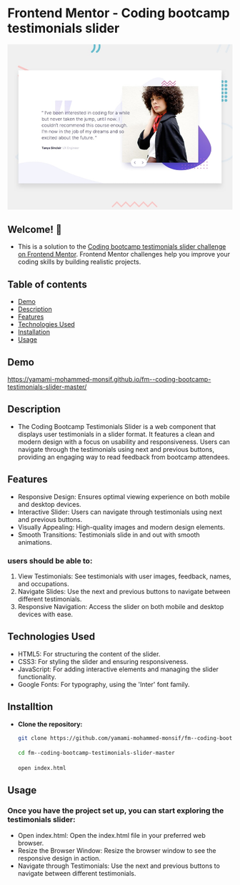 # Frontend Mentor - Coding bootcamp testimonials slider

![Design preview for the Coding bootcamp testimonials slider coding challenge](./design/desktop-preview.jpg)

## Welcome! 👋

- This is a solution to the [Coding bootcamp testimonials slider challenge on Frontend Mentor](https://www.frontendmentor.io/challenges/coding-bootcamp-testimonials-slider-4FNyLA8JL). Frontend Mentor challenges help you improve your coding skills by building realistic projects.


## Table of contents

- [Demo](#demo)
- [Description](#description)
- [Features](#features)
- [Technologies Used](#technologies-used)
- [Installation](#installation)
- [Usage](#usage)


## Demo

https://yamami-mohammed-monsif.github.io/fm--coding-bootcamp-testimonials-slider-master/

## Description

- The Coding Bootcamp Testimonials Slider is a web component that displays user testimonials in a slider format. It features a clean and modern design with a focus on usability and responsiveness. Users can navigate through the testimonials using next and previous buttons, providing an engaging way to read feedback from bootcamp attendees.

## Features

- Responsive Design: Ensures optimal viewing experience on both mobile and desktop devices.
- Interactive Slider: Users can navigate through testimonials using next and previous buttons.
- Visually Appealing: High-quality images and modern design elements.
- Smooth Transitions: Testimonials slide in and out with smooth animations.
### users should be able to:
1. View Testimonials: See testimonials with user images, feedback, names, and occupations.
2. Navigate Slides: Use the next and previous buttons to navigate between different testimonials.
3. Responsive Navigation: Access the slider on both mobile and desktop devices with ease.

## Technologies Used

- HTML5: For structuring the content of the slider.
- CSS3: For styling the slider and ensuring responsiveness.
- JavaScript: For adding interactive elements and managing the slider functionality.
- Google Fonts: For typography, using the 'Inter' font family.

## Installtion

- **Clone the repository:**
   ```bash
   git clone https://github.com/yamami-mohammed-monsif/fm--coding-bootcamp-testimonials-slider-master.git

   cd fm--coding-bootcamp-testimonials-slider-master

   open index.html

## Usage

### Once you have the project set up, you can start exploring the testimonials slider:

- Open index.html: Open the index.html file in your preferred web browser.
- Resize the Browser Window: Resize the browser window to see the responsive design in action.
- Navigate through Testimonials: Use the next and previous buttons to navigate between different testimonials.